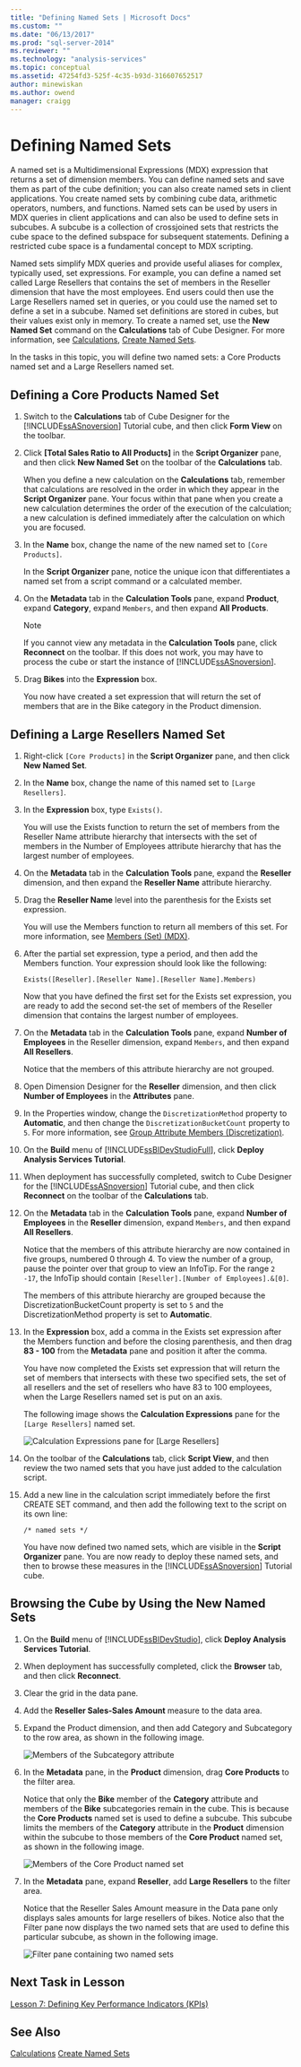 ```yaml
---
title: "Defining Named Sets | Microsoft Docs"
ms.custom: ""
ms.date: "06/13/2017"
ms.prod: "sql-server-2014"
ms.reviewer: ""
ms.technology: "analysis-services"
ms.topic: conceptual
ms.assetid: 47254fd3-525f-4c35-b93d-316607652517
author: minewiskan
ms.author: owend
manager: craigg
---
```

# Defining Named Sets
  A named set is a Multidimensional Expressions (MDX) expression that returns a set of dimension members. You can define named sets and save them as part of the cube definition; you can also create named sets in client applications. You create named sets by combining cube data, arithmetic operators, numbers, and functions. Named sets can be used by users in MDX queries in client applications and can also be used to define sets in subcubes. A subcube is a collection of crossjoined sets that restricts the cube space to the defined subspace for subsequent statements. Defining a restricted cube space is a fundamental concept to MDX scripting.

 Named sets simplify MDX queries and provide useful aliases for complex, typically used, set expressions. For example, you can define a named set called Large Resellers that contains the set of members in the Reseller dimension that have the most employees. End users could then use the Large Resellers named set in queries, or you could use the named set to define a set in a subcube. Named set definitions are stored in cubes, but their values exist only in memory. To create a named set, use the **New Named Set** command on the **Calculations** tab of Cube Designer. For more information, see [Calculations](multidimensional-models-olap-logical-cube-objects/calculations.md), [Create Named Sets](multidimensional-models/create-named-sets.md).

 In the tasks in this topic, you will define two named sets: a Core Products named set and a Large Resellers named set.

## Defining a Core Products Named Set

1.  Switch to the **Calculations** tab of Cube Designer for the [!INCLUDE[ssASnoversion](../includes/ssasnoversion-md.md)] Tutorial cube, and then click **Form View** on the toolbar.

2.  Click **[Total Sales Ratio to All Products]** in the **Script Organizer** pane, and then click **New Named Set** on the toolbar of the **Calculations** tab.

     When you define a new calculation on the **Calculations** tab, remember that calculations are resolved in the order in which they appear in the **Script Organizer** pane. Your focus within that pane when you create a new calculation determines the order of the execution of the calculation; a new calculation is defined immediately after the calculation on which you are focused.

3.  In the **Name** box, change the name of the new named set to `[Core Products]`.

     In the **Script Organizer** pane, notice the unique icon that differentiates a named set from a script command or a calculated member.

4.  On the **Metadata** tab in the **Calculation Tools** pane, expand **Product**, expand **Category**, expand `Members`, and then expand **All Products**.

    > [!NOTE]
    >  If you cannot view any metadata in the **Calculation Tools** pane, click **Reconnect** on the toolbar. If this does not work, you may have to process the cube or start the instance of [!INCLUDE[ssASnoversion](../includes/ssasnoversion-md.md)].

5.  Drag **Bikes** into the **Expression** box.

     You now have created a set expression that will return the set of members that are in the Bike category in the Product dimension.

## Defining a Large Resellers Named Set

1.  Right-click `[Core Products]` in the **Script Organizer** pane, and then click **New Named Set**.

2.  In the **Name** box, change the name of this named set to `[Large Resellers]`.

3.  In the **Expression** box, type `Exists()`.

     You will use the Exists function to return the set of members from the Reseller Name attribute hierarchy that intersects with the set of members in the Number of Employees attribute hierarchy that has the largest number of employees.

4.  On the **Metadata** tab in the **Calculation Tools** pane, expand the **Reseller** dimension, and then expand the **Reseller Name** attribute hierarchy.

5.  Drag the **Reseller Name** level into the parenthesis for the Exists set expression.

     You will use the Members function to return all members of this set. For more information, see [Members &#40;Set&#41; &#40;MDX&#41;](/sql/mdx/members-set-mdx).

6.  After the partial set expression, type a period, and then add the Members function. Your expression should look like the following:

    ```
    Exists([Reseller].[Reseller Name].[Reseller Name].Members)
    ```

     Now that you have defined the first set for the Exists set expression, you are ready to add the second set-the set of members of the Reseller dimension that contains the largest number of employees.

7.  On the **Metadata** tab in the **Calculation Tools** pane, expand **Number of Employees** in the Reseller dimension, expand `Members`, and then expand **All Resellers**.

     Notice that the members of this attribute hierarchy are not grouped.

8.  Open Dimension Designer for the **Reseller** dimension, and then click **Number of Employees** in the **Attributes** pane.

9. In the Properties window, change the `DiscretizationMethod` property to **Automatic**, and then change the `DiscretizationBucketCount` property to `5`. For more information, see [Group Attribute Members &#40;Discretization&#41;](multidimensional-models/attribute-properties-group-attribute-members.md).

10. On the **Build** menu of [!INCLUDE[ssBIDevStudioFull](../includes/ssbidevstudiofull-md.md)], click **Deploy Analysis Services Tutorial**.

11. When deployment has successfully completed, switch to Cube Designer for the [!INCLUDE[ssASnoversion](../includes/ssasnoversion-md.md)] Tutorial cube, and then click **Reconnect** on the toolbar of the **Calculations** tab.

12. On the **Metadata** tab in the **Calculation Tools** pane, expand **Number of Employees** in the **Reseller** dimension, expand `Members`, and then expand **All Resellers**.

     Notice that the members of this attribute hierarchy are now contained in five groups, numbered 0 through 4. To view the number of a group, pause the pointer over that group to view an InfoTip. For the range `2 -17`, the InfoTip should contain `[Reseller].[Number of Employees].&[0]`.

     The members of this attribute hierarchy are grouped because the DiscretizationBucketCount property is set to `5` and the DiscretizationMethod property is set to **Automatic**.

13. In the **Expression** box, add a comma in the Exists set expression after the Members function and before the closing parenthesis, and then drag **83 - 100** from the **Metadata** pane and position it after the comma.

     You have now completed the Exists set expression that will return the set of members that intersects with these two specified sets, the set of all resellers and the set of resellers who have 83 to 100 employees, when the Large Resellers named set is put on an axis.

     The following image shows the **Calculation Expressions** pane for the `[Large Resellers]` named set.

     ![Calculation Expressions pane for [Large Resellers]](../../2014/tutorials/media/l6-named-set-02.gif "Calculation Expressions pane for [Large Resellers]")

14. On the toolbar of the **Calculations** tab, click **Script View**, and then review the two named sets that you have just added to the calculation script.

15. Add a new line in the calculation script immediately before the first CREATE SET command, and then add the following text to the script on its own line:

    ```
    /* named sets */
    ```

     You have now defined two named sets, which are visible in the **Script Organizer** pane. You are now ready to deploy these named sets, and then to browse these measures in the [!INCLUDE[ssASnoversion](../includes/ssasnoversion-md.md)] Tutorial cube.

## Browsing the Cube by Using the New Named Sets

1.  On the **Build** menu of [!INCLUDE[ssBIDevStudio](../includes/ssbidevstudio-md.md)], click **Deploy Analysis Services Tutorial**.

2.  When deployment has successfully completed, click the **Browser** tab, and then click **Reconnect**.

3.  Clear the grid in the data pane.

4.  Add the **Reseller Sales-Sales Amount** measure to the data area.

5.  Expand the Product dimension, and then add Category and Subcategory to the row area, as shown in the following image.

     ![Members of the Subcategory attribute](../../2014/tutorials/media/l6-named-set-03.gif "Members of the Subcategory attribute")

6.  In the **Metadata** pane, in the **Product** dimension, drag **Core Products** to the filter area.

     Notice that only the **Bike** member of the **Category** attribute and members of the **Bike** subcategories remain in the cube. This is because the **Core Products** named set is used to define a subcube. This subcube limits the members of the **Category** attribute in the **Product** dimension within the subcube to those members of the **Core Product** named set, as shown in the following image.

     ![Members of the Core Product named set](../../2014/tutorials/media/l6-named-set-04.gif "Members of the Core Product named set")

7.  In the **Metadata** pane, expand **Reseller**, add **Large Resellers** to the filter area.

     Notice that the Reseller Sales Amount measure in the Data pane only displays sales amounts for large resellers of bikes. Notice also that the Filter pane now displays the two named sets that are used to define this particular subcube, as shown in the following image.

     ![Filter pane containing two named sets](../../2014/tutorials/media/l6-named-set-05.gif "Filter pane containing two named sets")

## Next Task in Lesson
 [Lesson 7: Defining Key Performance Indicators &#40;KPIs&#41;](lesson-7-defining-key-performance-indicators-kpis.md)

## See Also
 [Calculations](multidimensional-models-olap-logical-cube-objects/calculations.md) 
 [Create Named Sets](multidimensional-models/create-named-sets.md)


